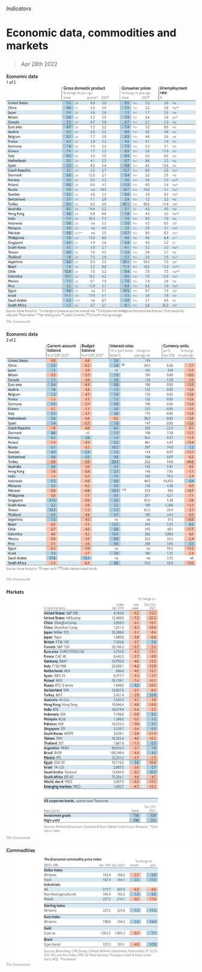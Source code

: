 ###### Indicators

# Economic data, commodities and markets 

#####  

> Apr 28th 2022 

![image](images/20220430_int101.png) 


![image](images/20220430_int102.png) 


![image](images/20220430_int201.png) 


![image](images/20220430_int401.png) 


